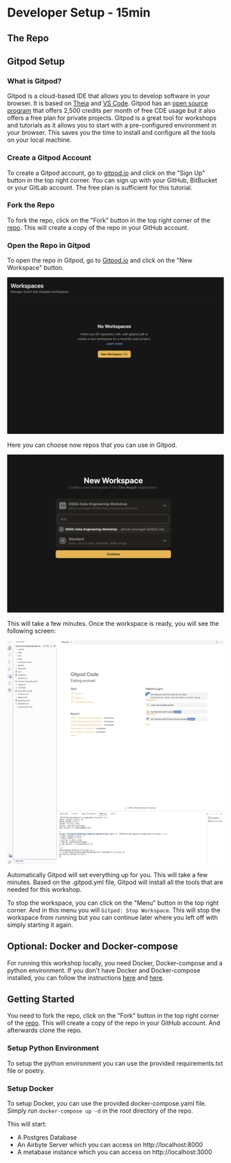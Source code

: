 # Developer Setup - 15min

## The Repo


## Gitpod Setup

### What is Gitpod?
Gitpod is a cloud-based IDE that allows you to develop software in your browser. It is based on [Theia](https://theia-ide.org/) and [VS Code](https://code.visualstudio.com/). Gitpod has an [open source program](https://www.gitpod.io/discover/opensource) that offers 2,500 credits per month of free CDE usage but it also offers a free plan for private projects. Gitpod is a great tool for workshops and tutorials as it allows you to start with a pre-configured environment in your browser. This saves you the time to install and configure all the tools on your local machine.

### Create a Gitpod Account
To create a Gitpod account, go to [gitpod.io](https://gitpod.io) and click on the "Sign Up" button in the top right corner. You can sign up with your GitHub, BitBucket or your GitLab account. The free plan is sufficient for this tutorial.

### Fork the Repo
To fork the repo, click on the "Fork" button in the top right corner of the [repo](https://github.com/rogall-e/DSSG-Data-Engineering-Workshop). This will create a copy of the repo in your GitHub account.

### Open the Repo in Gitpod
To open the repo in Gitpod, go to [Gitpod.io](https://gitpod.io/workspaces) and click on the "New Workspace" button. 

![New Workspace](../images/gitpod_new_workspace.png)

Here you can choose now repos that you can use in Gitpod.

![Choose Repo](../images/gitpod_open_repo.png)

This will take a few minutes. Once the workspace is ready, you will see the following screen:

![Gitpod Workspace](../images/gitpod_started.png)

Automatically Gitpod will set everything up for you. This will take a few minutes. Based on the .gitpod.yml file, Gitpod will install all the tools that are needed for this workshop. 

To stop the workspace, you can click on the "Menu" button in the top right corner. And in this menu you will `Gitpod: Stop Workspace`. This will stop the workspace from running but you can continue later where you left off with simply starting it again.

## Optional: Docker and Docker-compose

For running this workshop locally, you need Docker, Docker-compose and a python environment. If you don't have Docker and Docker-compose installed, you can follow the instructions [here](https://docs.docker.com/get-docker/) and [here](https://docs.docker.com/compose/install/).

## Getting Started
You need to fork the repo, click on the "Fork" button in the top right corner of the [repo](https://github.com/rogall-e/DSSG-Data-Engineering-Workshop). This will create a copy of the repo in your GitHub account. And afterwards clone the repo.

### Setup Python Environment
To setup the python environment you can use the provided requirements.txt file or poetry. 

### Setup Docker
To setup Docker, you can use the provided docker-compose.yaml file. Simply run `docker-compose up -d` in the root directory of the repo. 

This will start:<br>
- A Postgres Database<br>
- An Airbyte Server which you can access on http://localhost:8000<br>
- A metabase instance which you can access on http://localhost:3000


